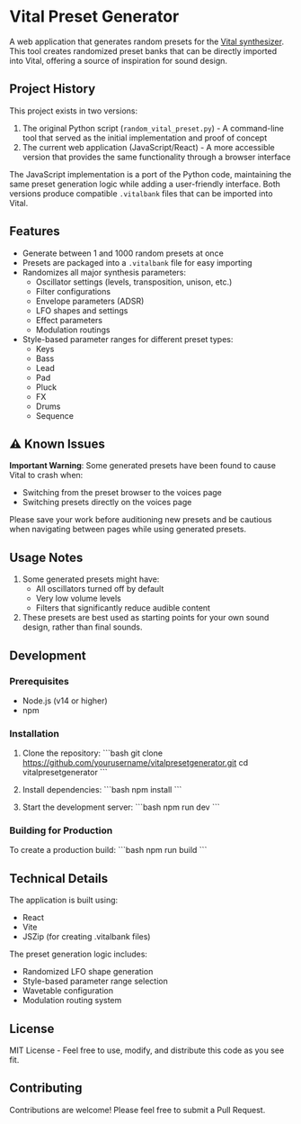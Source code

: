 # Vital Preset Generator

A web application that generates random presets for the [Vital synthesizer](https://vital.audio/). This tool creates randomized preset banks that can be directly imported into Vital, offering a source of inspiration for sound design.

## Project History

This project exists in two versions:

1. The original Python script (`random_vital_preset.py`) - A command-line tool that served as the initial implementation and proof of concept
2. The current web application (JavaScript/React) - A more accessible version that provides the same functionality through a browser interface

The JavaScript implementation is a port of the Python code, maintaining the same preset generation logic while adding a user-friendly interface. Both versions produce compatible `.vitalbank` files that can be imported into Vital.

## Features

- Generate between 1 and 1000 random presets at once
- Presets are packaged into a `.vitalbank` file for easy importing
- Randomizes all major synthesis parameters:
  - Oscillator settings (levels, transposition, unison, etc.)
  - Filter configurations
  - Envelope parameters (ADSR)
  - LFO shapes and settings
  - Effect parameters
  - Modulation routings
- Style-based parameter ranges for different preset types:
  - Keys
  - Bass
  - Lead
  - Pad
  - Pluck
  - FX
  - Drums
  - Sequence

## ⚠️ Known Issues

**Important Warning**: Some generated presets have been found to cause Vital to crash when:

- Switching from the preset browser to the voices page
- Switching presets directly on the voices page

Please save your work before auditioning new presets and be cautious when navigating between pages while using generated presets.

## Usage Notes

1. Some generated presets might have:
   - All oscillators turned off by default
   - Very low volume levels
   - Filters that significantly reduce audible content
2. These presets are best used as starting points for your own sound design, rather than final sounds.

## Development

### Prerequisites

- Node.js (v14 or higher)
- npm

### Installation

1. Clone the repository:
   \`\`\`bash
   git clone https://github.com/yourusername/vitalpresetgenerator.git
   cd vitalpresetgenerator
   \`\`\`

2. Install dependencies:
   \`\`\`bash
   npm install
   \`\`\`

3. Start the development server:
   \`\`\`bash
   npm run dev
   \`\`\`

### Building for Production

To create a production build:
\`\`\`bash
npm run build
\`\`\`

## Technical Details

The application is built using:

- React
- Vite
- JSZip (for creating .vitalbank files)

The preset generation logic includes:

- Randomized LFO shape generation
- Style-based parameter range selection
- Wavetable configuration
- Modulation routing system

## License

MIT License - Feel free to use, modify, and distribute this code as you see fit.

## Contributing

Contributions are welcome! Please feel free to submit a Pull Request.

